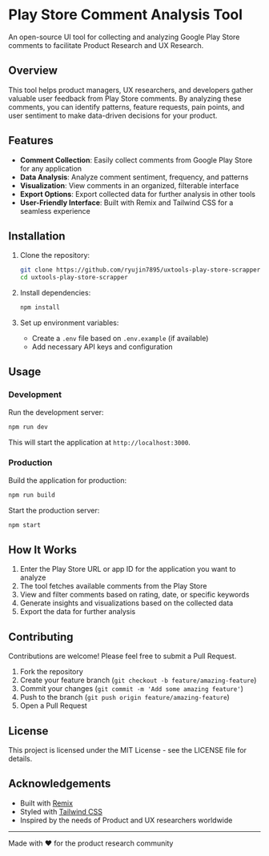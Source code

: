 # Play Store Comment Analysis Tool

An open-source UI tool for collecting and analyzing Google Play Store comments to facilitate Product Research and UX Research.

## Overview

This tool helps product managers, UX researchers, and developers gather valuable user feedback from Play Store comments. By analyzing these comments, you can identify patterns, feature requests, pain points, and user sentiment to make data-driven decisions for your product.

## Features

- **Comment Collection**: Easily collect comments from Google Play Store for any application
- **Data Analysis**: Analyze comment sentiment, frequency, and patterns
- **Visualization**: View comments in an organized, filterable interface
- **Export Options**: Export collected data for further analysis in other tools
- **User-Friendly Interface**: Built with Remix and Tailwind CSS for a seamless experience

## Installation

1. Clone the repository:
   ```sh
   git clone https://github.com/ryujin7895/uxtools-play-store-scrapper.git
   cd uxtools-play-store-scrapper
   ```

2. Install dependencies:
   ```sh
   npm install
   ```

3. Set up environment variables:
   - Create a `.env` file based on `.env.example` (if available)
   - Add necessary API keys and configuration

## Usage

### Development

Run the development server:

```sh
npm run dev
```

This will start the application at `http://localhost:3000`.

### Production

Build the application for production:

```sh
npm run build
```

Start the production server:

```sh
npm start
```

## How It Works

1. Enter the Play Store URL or app ID for the application you want to analyze
2. The tool fetches available comments from the Play Store
3. View and filter comments based on rating, date, or specific keywords
4. Generate insights and visualizations based on the collected data
5. Export the data for further analysis

## Contributing

Contributions are welcome! Please feel free to submit a Pull Request.

1. Fork the repository
2. Create your feature branch (`git checkout -b feature/amazing-feature`)
3. Commit your changes (`git commit -m 'Add some amazing feature'`)
4. Push to the branch (`git push origin feature/amazing-feature`)
5. Open a Pull Request

## License

This project is licensed under the MIT License - see the LICENSE file for details.

## Acknowledgements

- Built with [Remix](https://remix.run/)
- Styled with [Tailwind CSS](https://tailwindcss.com/)
- Inspired by the needs of Product and UX researchers worldwide

---

Made with ❤️ for the product research community

